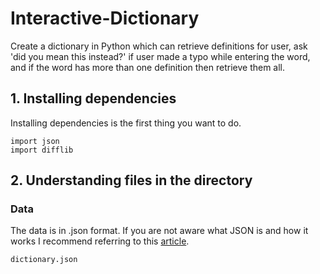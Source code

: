 # Interactive-Dictionary
Create a dictionary in Python which can retrieve definitions for user, ask 'did you mean this instead?' if user made a typo while entering the word, and if the word has more than one definition then retrieve them all.

## 1. Installing dependencies

Installing dependencies is the first thing you want to do.
```
import json
import difflib
```

## 2. Understanding files in the directory

### Data
The data is in .json format. If you are not aware what JSON is and how it works I recommend referring to this [article](https://developers.squarespace.com/what-is-json/).
```
dictionary.json
```
